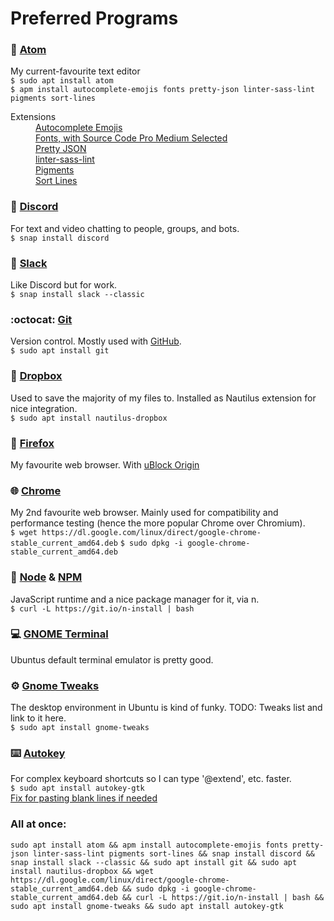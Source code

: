 # Preferred Programs


### :memo: [Atom](https://atom.io/)
My current-favourite text editor  
`$ sudo apt install atom`  
`$ apm install autocomplete-emojis fonts pretty-json linter-sass-lint pigments sort-lines`  
<dl>
  <dt>Extensions</dt>
  <dd>
    <a href="https://atom.io/packages/autocomplete-emojis">Autocomplete Emojis</a><br>
    <a href="https://atom.io/packages/fonts">Fonts, with Source Code Pro Medium Selected</a><br>
    <a href="https://atom.io/packages/pretty-json">Pretty JSON</a><br>
    <a href="https://atom.io/packages/linter-sass-lint">linter-sass-lint</a><br>
    <a href="https://atom.io/packages/pigments">Pigments</a><br>
    <a href="https://atom.io/packages/sort-lines">Sort Lines</a><br>
  </dd>
</dl>

### :speech_balloon: [Discord](https://discordapp.com/)
For text and video chatting to people, groups, and bots.  
`$ snap install discord`

### :office: [Slack](https://slack.com)
Like Discord but for work.  
`$ snap install slack --classic`

### :octocat: [Git](https://git-scm.com/)
Version control. Mostly used with [GitHub](https://github.com).  
`$ sudo apt install git`

### :file_folder: [Dropbox](https://github.com/dropbox/nautilus-dropbox)
Used to save the majority of my files to. Installed as Nautilus extension for nice integration.  
`$ sudo apt install nautilus-dropbox`

### :fox_face: [Firefox](http://firefox.com/)
My favourite web browser. With [uBlock Origin](https://addons.mozilla.org/en-GB/firefox/addon/ublock-origin/)

### :globe_with_meridians: [Chrome](https://www.chromium.org/Home)
My 2nd favourite web browser. Mainly used for compatibility and performance testing (hence the more popular Chrome over Chromium).  
`$ wget https://dl.google.com/linux/direct/google-chrome-stable_current_amd64.deb`
`$ sudo dpkg -i google-chrome-stable_current_amd64.deb`

### :nut_and_bolt: [Node](https://nodejs.org/) & [NPM](https://www.npmjs.com/)
JavaScript runtime and a nice package manager for it, via n.  
`$ curl -L https://git.io/n-install | bash`

### :computer: [GNOME Terminal](https://help.gnome.org/users/gnome-terminal/stable/)
Ubuntus default terminal emulator is pretty good.

### :gear: [Gnome Tweaks](https://wiki.gnome.org/action/show/Apps/Tweaks)
The desktop environment in Ubuntu is kind of funky. TODO: Tweaks list and link to it here.  
`$ sudo apt install gnome-tweaks`

### :keyboard: [Autokey](https://github.com/autokey/autokey)
For complex keyboard shortcuts so I can type '@extend', etc. faster.  
`$ sudo apt install autokey-gtk`  
[Fix for pasting blank lines if needed](https://www.codyeding.com/dbus-autokey-ubuntu/)

### All at once:
```
sudo apt install atom && apm install autocomplete-emojis fonts pretty-json linter-sass-lint pigments sort-lines && snap install discord && snap install slack --classic && sudo apt install git && sudo apt install nautilus-dropbox && wget https://dl.google.com/linux/direct/google-chrome-stable_current_amd64.deb && sudo dpkg -i google-chrome-stable_current_amd64.deb && curl -L https://git.io/n-install | bash && sudo apt install gnome-tweaks && sudo apt install autokey-gtk
```
